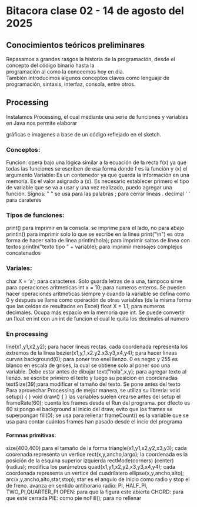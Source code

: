 # Bitacora clase 02 - 14 de agosto del 2025

## Conocimientos teóricos preliminares

Repasamos a grandes rasgos la historia de la programación, desde el concepto del código binario hasta la  
programación al como la conocemos hoy en dia.  
También introducimos algunos conceptos claves como lenguaje de programación, sintaxis, interfaz, consola, entre otros.   

## Processing

Instalamos Processing, el cual mediante una serie de funciones y variables en Java nos permite elaborar 

gráficas e imagenes a base de un código reflejado en el sketch.
### Conceptos:

Funcion: opera bajo una lógica similar a la ecuación de la recta f(x) ya que todas las funciones se escriben de esa forma
donde f es la función y (x) el argumento
Variable: Es un contenedor ya que guarda la información en una memoria. Es el valor asignado a (x). Es necesario establecer primero
el tipo de variable que se va a usar y una vez realizado, puedo agregar una función. 
Signos: 
" " se usa para las palabras
; para cerrar lineas
. decimal
' ' para carateres

### Tipos de funciones:
print() para imprimir en la consola. se imprime para el lado, no para abajo
println() para imprimir solo lo que se escribe en la linea
print("\n") es otra forma de hacer salto de linea
println(hola); para imprimir saltos de linea con textos
println("texto tipo " + variable); para imprimir mensajes complejos concatenados

### Variales:
char X = 'a'; para caracteres. Solo guarda letras de a una, tampoco sirve para operaciones aritmeticas
int x = 10; para numeros enteros. Se pueden hacer operaciones aritmeticas siempre y cuando la variable
se defina como 0 y después se llame como operación de otras variables (de la misma forma que las celdas de resultados en Excel)
float X = 1.1; para numeros decimales. Ocupa más espacio en la memoria que int. Se puede convertir un float en int con un int
de funcion el cual le quita los decimales al numero

### En processing

line(x1,y1,x2,y2); para hacer lineas rectas. cada coordenada representa los extremos de la linea
bezier(x1,y,1,x2.y2.x3.y3,x4,y4); para hacer lineas curvas
background(0); para poner tno enel lienzo. 0 es negro y 255 es blanco en escala de grises, la cual se obtiene solo al poner
soo una variable. Debe estar antes de dibujar
text("hola",x,y); para agregar texto al lienzo. se escribe primero el texto y luego su posicion en coordenadas
textSize(39);para modificar el tamaño del texto. Se pone antes del texto
Para aprovechar Processing de mejor manera, se utiliza su librería:
void setup() {
}
void draw() {
}
las variables suelen crearse antes del setup
el frameRate(60); cuenta los frames desde el Run del programa. por dfecto es 60
si pongo el background al inicio del draw, evito que los frames se superpongan
fill(0); se usa para rellenar
frameCount() es la variable que se usa para contar cuántos frames han pasado desde el incio del programa

#### Formnas primitivas:

size(400,400) para el tamaño de la forma
triangle(x1,y1,x2,y2,x3,y3); cada coorenada representa un vertice
rect(x,y,ancho,largo); la coordenada es la posición de la esquina superior izquierda
rectMode(corners) (center) (radius); modifica los parámetros
quad(x1,y1,x2,y2,x3,y3,x4,y4); cada coordenada representa un vertice del cuadrilatero
ellipse(x,y,ancho,alto);
arc(x,y,ancho,alto,star,stop); star es el angulo de inicio como radio y stop el de freno. avanza en sentido antihorario
radio: PI, HALF_PI, TWO_PI,QUARTER_PI
OPEN: para que la figura este abierta
CHORD: para que esté cerrada
PIE: como pie
noFill(); para no rellenar


